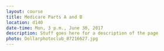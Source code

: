 ```yaml
---
layout: course
title: Medicare Parts A and B
location: d140
date-time: Mon, 3 p.m., June 30, 2017
description: Stuff goes here for a description of the page
photo: Dollarphotoclub_87216627.jpg
---
```

